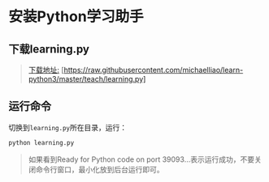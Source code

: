 # 安装Python学习助手

## 下载learning.py

> [下载地址:](https://raw.githubusercontent.com/michaelliao/learn-python3/master/teach/learning.py)
> [https://raw.githubusercontent.com/michaelliao/learn-python3/master/teach/learning.py]

## 运行命令

切换到`learning.py`所在目录，运行：

```bash
python learning.py
```

> 如果看到Ready for Python code on port 39093...表示运行成功，不要关闭命令行窗口，最小化放到后台运行即可。
